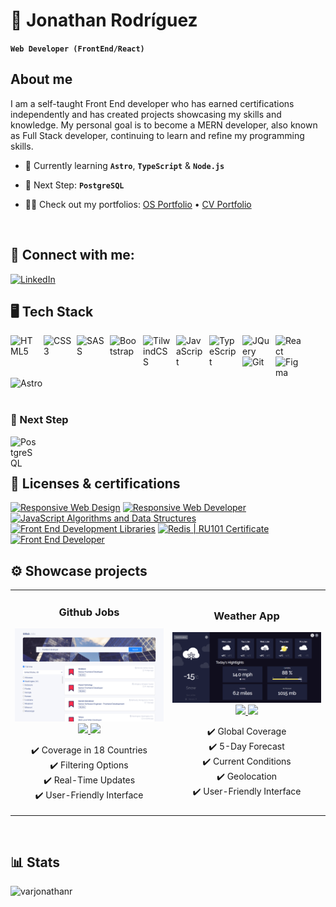 # 🚀 Jonathan Rodríguez
**`Web Developer (FrontEnd/React)`**

## About me

I am a self-taught Front End developer who has earned certifications independently and has created projects showcasing my skills and knowledge. My personal goal is to become a MERN developer, also known as Full Stack developer, continuing to learn and refine my programming skills.

- 🌱 Currently learning **`Astro`**, **`TypeScript`** & **`Node.js`**

- 📅 Next Step: **`PostgreSQL`**

- 👨‍💻 Check out my portfolios: [OS Portfolio](https://varjonathanr.netlify.app/) • [CV Portfolio](https://cv-portfolio-varjonathanr.netlify.app/)

<br>

## 🤝 Connect with me:

<a href="https://www.linkedin.com/in/jonathanrodriguez04" target="_blank">
  <img src="https://cdn.jsdelivr.net/gh/devicons/devicon/icons/linkedin/linkedin-original.svg" alt="LinkedIn" width="40px" />
</a>

<br>

## 🖥 Tech Stack

<img src="https://cdn.jsdelivr.net/gh/devicons/devicon/icons/html5/html5-original.svg" alt="HTML5" align="left" width="45px" style="padding-right: 8px;" />
<img src="https://cdn.jsdelivr.net/gh/devicons/devicon/icons/css3/css3-original.svg" alt="CSS3" align="left" width="45px" style="padding-right: 8px;" />
<img src="https://cdn.jsdelivr.net/gh/devicons/devicon/icons/sass/sass-original.svg" alt="SASS" align="left" width="45px" style="padding-right: 8px;" />
<img src="https://cdn.jsdelivr.net/gh/devicons/devicon/icons/bootstrap/bootstrap-original.svg" alt="Bootstrap" align="left" width="45px" style="padding-right: 8px;" />
<img src="https://cdn.jsdelivr.net/gh/devicons/devicon@latest/icons/tailwindcss/tailwindcss-original.svg" alt="TilwindCSS" align="left" width="45px" style="padding-right: 8px;" />
<img src="https://cdn.jsdelivr.net/gh/devicons/devicon/icons/javascript/javascript-original.svg" alt="JavaScript" align="left" width="45px" style="padding-right: 8px;" />
<img src="https://cdn.jsdelivr.net/gh/devicons/devicon/icons/typescript/typescript-original.svg" alt="TypeScript" align="left" width="45px" style="padding-right: 8px;" />
<img src="https://cdn.jsdelivr.net/gh/devicons/devicon/icons/jquery/jquery-original.svg" alt="JQuery" align="left" width="45px" style="padding-right: 8px;" />
<img src="https://cdn.jsdelivr.net/gh/devicons/devicon/icons/react/react-original.svg" alt="React" align="left" width="45px" style="padding-right: 8px;" />
<img src="https://cdn.jsdelivr.net/gh/devicons/devicon/icons/git/git-original.svg" alt="Git" align="left" width="45px" style="padding-right: 8px;" />
<img src="https://cdn.jsdelivr.net/gh/devicons/devicon/icons/figma/figma-original.svg" alt="Figma" align="left" width="45px" style="padding-right: 8px;" />

![Astro](https://skillicons.dev/icons?i=astro)
<br>
&nbsp;

### 📅 Next Step

<img src="https://cdn.jsdelivr.net/gh/devicons/devicon@latest/icons/postgresql/postgresql-original.svg" alt="PostgreSQL" align="left" width="45px" style="padding-right: 8px;" />
<br>         
&nbsp;

## 📃 Licenses & certifications

[![Responsive Web Design](https://img.shields.io/badge/Responsive_Web_Design-0a0a23?style=for-the-badge&logo=Freecodecamp&logoColor=white)](https://www.freecodecamp.org/certification/varJonathanR/responsive-web-design)
[![Responsive Web Developer](https://img.shields.io/badge/Responsive_Web_Developer-ffffff?style=for-the-badge&logo=Accenture&logoColor=d33a03)](https://legacy.devchallenges.io/certificates/jixYg9EIzMo2Zmj8emO3)
[![JavaScript Algorithms and Data Structures](https://img.shields.io/badge/JavaScript_Algorithms_and_Data_Structures-0a0a23?style=for-the-badge&logo=Freecodecamp&logoColor=white)](https://www.freecodecamp.org/certification/varJonathanR/javascript-algorithms-and-data-structures)
[![Front End Development Libraries](https://img.shields.io/badge/Front_End_Development_Libraries-0a0a23?style=for-the-badge&logo=Freecodecamp&logoColor=white)](https://www.freecodecamp.org/certification/varJonathanR/front-end-development-libraries)
[![Redis | RU101 Certificate](https://img.shields.io/badge/Redis_|_RU101_Certificate-DD0031?style=for-the-badge&logo=redis&logoColor=white)](https://university.redis.com/certificates/b105f8f676774e6887971c2dc79a9ed9)
[![Front End Developer](https://img.shields.io/badge/Front_End_Developer-ffffff?style=for-the-badge&logo=Accenture&logoColor=d33a03)](https://legacy.devchallenges.io/certificates/4sIdXFqwKwlbYQzU9Gnx)

## ⚙️ **Showcase** projects

<table>
  <tr>
    <td width="50%">
      <h3 align="center">Github Jobs</h3>
      <div align="center">
        <a href="https://github-jobs-varjonathanr.netlify.app/" target="_blank">
          <img src="https://github.com/varJonathanR/github-jobs/blob/main/public/github-jobs_preview.png" width="400" alt="Edie homepage preview">
        </a>
        <div>
          <a href="https://github.com/varJonathanR/github-jobs" target="_blank">
            <img src="https://img.shields.io/badge/CODE-24292e?style=for-the-badge&logo=github&logoColor=fafbfc">
          </a>
          <a href="https://github-jobs-varjonathanr.netlify.app/" target="_blank">
            <img src="https://img.shields.io/badge/DEMO-24292e?style=for-the-badge&logoColor=fafbfc">
          </a>
        </div>
        <p>
          ✔️ Coverage in 18 Countries <br>
          ✔️ Filtering Options <br>
          ✔️ Real-Time Updates <br>
          ✔️ User-Friendly Interface <br>
        </p>
      </div>                                                                               
    </td>
    <td width="50%">
      <h3 align="center">Weather App</h3>
      <div align="center">
        <a href="https://weather-app-varjonathanr.netlify.app/" target="_blank">
          <img src="https://github.com/varJonathanR/weather-app/blob/main/public/weather-app_preview.PNG" width="400" alt="Weather App Preview">
        </a>
      <div>
      <a href="https://github.com/varJonathanR/weather-app" target="_blank">
          <img src="https://img.shields.io/badge/CODE-24292e?style=for-the-badge&logo=github&logoColor=fafbfc">
      </a>
      <a href="https://weather-app-varjonathanr.netlify.app/" target="_blank">
          <img src="https://img.shields.io/badge/DEMO-24292e?style=for-the-badge&logoColor=fafbfc">
      </a>
      <p>
        ✔️ Global Coverage <br>
        ✔️ 5-Day Forecast <br>
        ✔️ Current Conditions <br>
        ✔️ Geolocation <br>
        ✔️ User-Friendly Interface 
      </p>
    </div>                                                                               
  </td>                                                 
</table>  
  
<br>

## 📊 Stats
<p><img align="left" src="https://github-readme-stats.vercel.app/api/top-langs?username=varjonathanr&show_icons=true&locale=en&layout=compact" alt="varjonathanr" /></p>
